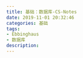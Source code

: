 ```yaml
---
title: 基础：数据库-CS-Notes
date: 2019-11-01 20:32:46
categories: 基础
tags: 
- Ebbinghaus
- 数据库
description:
---
```

